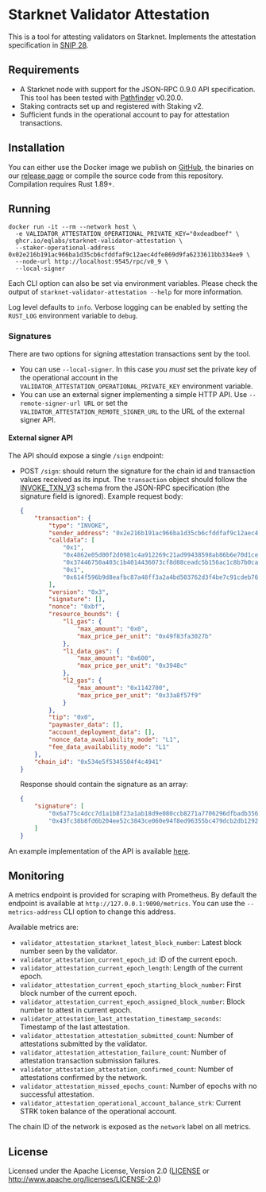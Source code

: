 # Starknet Validator Attestation

This is a tool for attesting validators on Starknet. Implements the attestation specification in [SNIP 28](https://community.starknet.io/t/snip-28-staking-v2-proposal/115250).


## Requirements

- A Starknet node with support for the JSON-RPC 0.9.0 API specification. This tool has been tested with [Pathfinder](https://github.com/eqlabs/pathfinder) v0.20.0.
- Staking contracts set up and registered with Staking v2.
- Sufficient funds in the operational account to pay for attestation transactions.


## Installation

You can either use the Docker image we publish on [GitHub](https://github.com/eqlabs/starknet-validator-attestation/pkgs/container/starknet-validator-attestation), the binaries on our [release page](https://github.com/eqlabs/starknet-validator-attestation/releases/latest) or compile the source code from this repository. Compilation requires Rust 1.89+.


## Running

```shell
docker run -it --rm --network host \
  -e VALIDATOR_ATTESTATION_OPERATIONAL_PRIVATE_KEY="0xdeadbeef" \
  ghcr.io/eqlabs/starknet-validator-attestation \
  --staker-operational-address 0x02e216b191ac966ba1d35cb6cfddfaf9c12aec4dfe869d9fa6233611bb334ee9 \
  --node-url http://localhost:9545/rpc/v0_9 \
  --local-signer
```

Each CLI option can also be set via environment variables. Please check the output of `starknet-validator-attestation --help` for more information.

Log level defaults to `info`. Verbose logging can be enabled by setting the `RUST_LOG` environment variable to `debug`.


### Signatures

There are two options for signing attestation transactions sent by the tool.

- You can use `--local-signer`. In this case you _must_ set the private key of the operational account in the `VALIDATOR_ATTESTATION_OPERATIONAL_PRIVATE_KEY` environment variable.
- You can use an external signer implementing a simple HTTP API. Use `--remote-signer-url URL` or set the `VALIDATOR_ATTESTATION_REMOTE_SIGNER_URL` to the URL of the external signer API.

#### External signer API

The API should expose a single `/sign` endpoint:

- POST `/sign`: should return the signature for the chain id and transaction values received as its input. The `transaction` object should follow the [INVOKE_TXN_V3](https://github.com/starkware-libs/starknet-specs/blob/a2d10fc6cbaddbe2d3cf6ace5174dd0a306f4885/api/starknet_api_openrpc.json#L2621) schema from the JSON-RPC specification (the signature field is ignored). Example request body:
  ```json
  {
      "transaction": {
          "type": "INVOKE",
          "sender_address": "0x2e216b191ac966ba1d35cb6cfddfaf9c12aec4dfe869d9fa6233611bb334ee9",
          "calldata": [
              "0x1",
              "0x4862e05d00f2d0981c4a912269c21ad99438598ab86b6e70d1cee267caaa78d",
              "0x37446750a403c1b4014436073cf8d08ceadc5b156ac1c8b7b0ca41a0c9c1c54",
              "0x1",
              "0x614f596b9d8eafbc87a48ff3a2a4bd503762d3f4be7c91cdeb766cf869c2233"
          ],
          "version": "0x3",
          "signature": [],
          "nonce": "0xbf",
          "resource_bounds": {
              "l1_gas": {
                  "max_amount": "0x0",
                  "max_price_per_unit": "0x49f83fa3027b"
              },
              "l1_data_gas": {
                  "max_amount": "0x600",
                  "max_price_per_unit": "0x3948c"
              },
              "l2_gas": {
                  "max_amount": "0x1142700",
                  "max_price_per_unit": "0x33a8f57f9"
              }
          },
          "tip": "0x0",
          "paymaster_data": [],
          "account_deployment_data": [],
          "nonce_data_availability_mode": "L1",
          "fee_data_availability_mode": "L1"
      },
      "chain_id": "0x534e5f5345504f4c4941"
  }
  ```
  Response should contain the signature as an array:
  ```json
  {
      "signature": [
          "0x6a775c4dcc7d1a1b8f23a1ab18d9e080ccb8271a7706296dfbadb3563daedfb",
          "0x43fc38b8fd6b204ee52c3843ce060e94f8ed96355bc479dcb2db1292668ccef"
      ]
  }
  ```

An example implementation of the API is available [here](./examples/signer.rs).

## Monitoring

A metrics endpoint is provided for scraping with Prometheus. By default the endpoint is available at `http://127.0.0.1:9090/metrics`. You can use the `--metrics-address` CLI option to change this address.

Available metrics are:

- `validator_attestation_starknet_latest_block_number`: Latest block number seen by the validator.
- `validator_attestation_current_epoch_id`: ID of the current epoch.
- `validator_attestation_current_epoch_length`: Length of the current epoch.
- `validator_attestation_current_epoch_starting_block_number`: First block number of the current epoch.
- `validator_attestation_current_epoch_assigned_block_number`: Block number to attest in current epoch.
- `validator_attestation_last_attestation_timestamp_seconds`: Timestamp of the last attestation.
- `validator_attestation_attestation_submitted_count`: Number of attestations submitted by the validator.
- `validator_attestation_attestation_failure_count`: Number of attestation transaction submission failures.
- `validator_attestation_attestation_confirmed_count`: Number of attestations confirmed by the network.
- `validator_attestation_missed_epochs_count`: Number of epochs with no successful attestation.
- `validator_attestation_operational_account_balance_strk`: Current STRK token balance of the operational account.

The chain ID of the network is exposed as the `network` label on all metrics.


## License

Licensed under the Apache License, Version 2.0 ([LICENSE](LICENSE) or http://www.apache.org/licenses/LICENSE-2.0)

